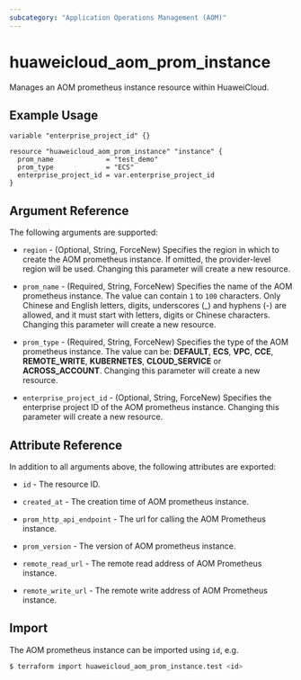 ```yaml
---
subcategory: "Application Operations Management (AOM)"
---
```


# huaweicloud_aom_prom_instance

Manages an AOM prometheus instance resource within HuaweiCloud.

## Example Usage

```hcl
variable "enterprise_project_id" {}

resource "huaweicloud_aom_prom_instance" "instance" {
  prom_name             = "test_demo"
  prom_type             = "ECS"
  enterprise_project_id = var.enterprise_project_id
}
```

## Argument Reference

The following arguments are supported:

* `region` - (Optional, String, ForceNew) Specifies the region in which to create the AOM prometheus instance.
  If omitted, the provider-level region will be used. Changing this parameter will create a new resource.

* `prom_name` - (Required, String, ForceNew) Specifies the name of the AOM prometheus instance.
  The value can contain `1` to `100` characters. Only Chinese and English letters, digits, underscores (_)
  and hyphens (-) are allowed, and it must start with letters, digits or Chinese characters.
  Changing this parameter will create a new resource.

* `prom_type` - (Required, String, ForceNew) Specifies the type of the AOM prometheus instance.
  The value can be: **DEFAULT**, **ECS**, **VPC**, **CCE**, **REMOTE_WRITE**, **KUBERNETES**,
  **CLOUD_SERVICE** or **ACROSS_ACCOUNT**.
  Changing this parameter will create a new resource.

* `enterprise_project_id` - (Optional, String, ForceNew) Specifies the enterprise project ID of the
  AOM prometheus instance. Changing this parameter will create a new resource.

## Attribute Reference

In addition to all arguments above, the following attributes are exported:

* `id` - The resource ID.

* `created_at` - The creation time of AOM prometheus instance.

* `prom_http_api_endpoint` - The url for calling the AOM Prometheus instance.

* `prom_version` - The version of AOM prometheus instance.

* `remote_read_url` - The remote read address of AOM Prometheus instance.

* `remote_write_url` - The remote write address of AOM Prometheus instance.

## Import

The AOM prometheus instance can be imported using `id`, e.g.

```bash
$ terraform import huaweicloud_aom_prom_instance.test <id>
```
